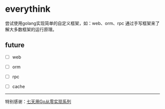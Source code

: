 # everythink
尝试使用golang实现简单的自定义框架，如：web、orm、rpc
通过手写框架来了解大多数框架的运行原理。

## future 
- [ ] web
- [ ] orm
- [ ] rpc
- [ ] cache


---
特别感谢：[七天用Go从零实现系列](https://geektutu.com/post/gee.html)
